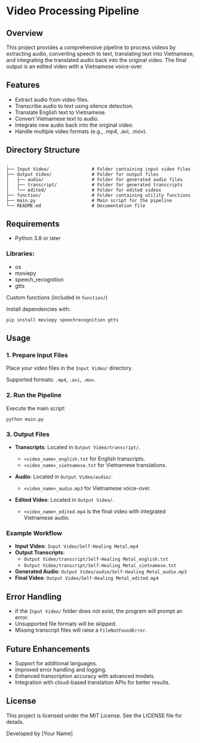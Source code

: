 
# Video Processing Pipeline

## Overview

This project provides a comprehensive pipeline to process videos by extracting audio, converting speech to text, translating text into Vietnamese, and integrating the translated audio back into the original video. The final output is an edited video with a Vietnamese voice-over.

## Features

- Extract audio from video files.
- Transcribe audio to text using silence detection.
- Translate English text to Vietnamese.
- Convert Vietnamese text to audio.
- Integrate new audio back into the original video.
- Handle multiple video formats (e.g., .mp4, .avi, .mov).

## Directory Structure

```
.
├── Input Video/                # Folder containing input video files
├── Output Video/               # Folder for output files
│   ├── audio/                  # Folder for generated audio files
│   ├── transcript/             # Folder for generated transcripts
│   └── edited/                 # Folder for edited videos
├── function/                   # Folder containing utility functions
├── main.py                     # Main script for the pipeline
└── README.md                   # Documentation file
```

## Requirements

- Python 3.8 or later

### Libraries:
- os
- moviepy
- speech_recognition
- gtts

Custom functions (included in `function/`)

Install dependencies with:

```
pip install moviepy speechrecognition gtts
```

## Usage

### 1. Prepare Input Files

Place your video files in the `Input Video/` directory.

Supported formats: `.mp4`, `.avi`, `.mov`.

### 2. Run the Pipeline

Execute the main script:

```
python main.py
```

### 3. Output Files

- **Transcripts**: Located in `Output Video/transcript/`.

  - `<video_name>_english.txt` for English transcripts.
  - `<video_name>_vietnamese.txt` for Vietnamese translations.

- **Audio**: Located in `Output Video/audio/`.

  - `<video_name>_audio.mp3` for Vietnamese voice-over.

- **Edited Video**: Located in `Output Video/`.

  - `<video_name>_edited.mp4` is the final video with integrated Vietnamese audio.

### Example Workflow

- **Input Video**: `Input Video/Self-Healing Metal.mp4`
- **Output Transcripts**:
  - `Output Video/transcript/Self-Healing Metal_english.txt`
  - `Output Video/transcript/Self-Healing Metal_vietnamese.txt`
- **Generated Audio**: `Output Video/audio/Self-Healing Metal_audio.mp3`
- **Final Video**: `Output Video/Self-Healing Metal_edited.mp4`

## Error Handling

- If the `Input Video/` folder does not exist, the program will prompt an error.
- Unsupported file formats will be skipped.
- Missing transcript files will raise a `FileNotFoundError`.

## Future Enhancements

- Support for additional languages.
- Improved error handling and logging.
- Enhanced transcription accuracy with advanced models.
- Integration with cloud-based translation APIs for better results.

## License

This project is licensed under the MIT License. See the LICENSE file for details.

Developed by [Your Name]
